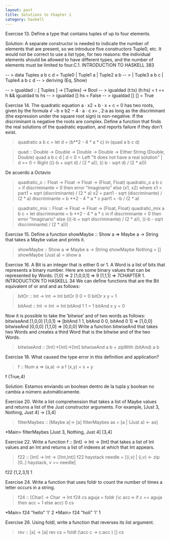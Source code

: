 ```yaml
---
layout: post
title: Solutions to Chapter 1
category: haskell
---
```


Exercise 13. Define a type that contains tuples of up to four elements.

Solution:
A separate constructor is needed to indicate the number of elements that
are present, so we introduce five constructors Tuple0, etc. It would not be
correct to use a list type, for two reasons: the individual elements should be
allowed to have different types, and the number of elements must be limited to
four.C.1. INTRODUCTION TO HASKELL
383


-- > data Tuples a b c d = Tuple0 | Tuple1 a | Tuple2 a b
-- >                       | Tuple3 a b c | Tuple4 a b c d
-- >                       deriving (Eq, Show)

-- > igualdad :: [ Tuples ] -> [Tuples] -> Bool
-- > igualdad (t:ts) (h:hs) = t == h && igualdad ts hs
-- > igualdad [] hs = False
-- > igualdad [] [] = True




Exercise 14. The quadratic equation a · x2 + b · x + c = 0 has two roots, given
by the formula
√
−b ± b2 − 4 · a · c
x=
,
2·a
as long as the discriminant (the expression under the square root sign)
is non-negative. If the discriminant is negative the roots are complex.
Define a function that finds the real solutions of the quadratic equation,
and reports failure if they don’t exist.

> quadratic a b c = let d = (b**2 - 4 * a * c)
>                   in (quad a b c d)

> quad :: Double -> Double -> Double -> Double -> Either String (Double, Double)
> quad a b c d | d < 0 = Left "It does not have a real solution"
>             | d >= 0 = Right (((-b + sqrt d) / (2 * a)), ((-b - sqrt d) / (2 * a)))

De acuerdo a Octavio

> quadratic_o :: Float -> Float -> Float -> (Float, Float)
> quadratic_o a b c = if discriminante < 0 then error "Imaginario"
>                   else (x1, x2)
>                   where
>                    x1 = part1 + sqrt (discriminante) / (2 * a)
>                    x2 = part1 - sqrt (discriminante) / (2 * a)
>                    discriminante = b **2 - 4 * a * c
>                    part1 = -b / (2 * a)

> quadratic_mix :: Float -> Float -> Float -> (Float, Float)
> quadratic_mix a b c = let
>                        discriminante = b **2 - 4 * a * c
>                        in
>                         if discriminante < 0
>                          then error "Imaginario"
>                          else (((-b + sqrt discriminante) / (2 * a)),
>                                ((-b - sqrt discriminante) / (2 * a)))

Exercise 15. Define a function
showMaybe :: Show a => Maybe a -> String
that takes a Maybe value and prints it.

> showMaybe :: Show a => Maybe a -> String
> showMaybe Nothing = []
> showMaybe (Just a) = show a

Exercise 16. A Bit is an integer that is either 0 or 1. A Word is a list of bits
that represents a binary number. Here are some binary values that can
be represented by Words:
[1,0] => 2
[1,0,0,1] => 9
[1,1,1] => 7CHAPTER 1. INTRODUCTION TO HASKELL
34
We can define functions that are the Bit equivalent of or and and as
follows:

> bitOr :: Int -> Int -> Int
> bitOr 0 0 = 0
> bitOr x y = 1
>
> bitAnd :: Int -> Int -> Int
> bitAnd 1 1 = 1
> bitAnd x y = 0

Now it is possible to take the ’bitwise’ and of two words as follows:
bitwiseAnd [1,0,0] [1,0,1]
=> [bitAnd 1 1, bitAnd 0 0, bitAnd 0 1]
=> [1,0,0]
bitwiseAnd [0,0,0] [1,1,0]
=> [0,0,0]
Write a function bitwiseAnd that takes two Words and creates a third
Word that is the bitwise and of the two Words.

> bitwiseAnd :: [Int]->[Int]->[Int]
> bitwiseAnd a b = zipWith (bitAnd) a b

Exercise 18. What caused the type error in this definition and application?

> f :: Num a => (a,a) -> a
> f (x,y) = x + y

f (True,4)

Solution: Estamos enviando un boolean dentro de la tupla y boolean no cambia a número automáticamente.

Exercise 20. Write a list comprehension that takes a list of Maybe values and
returns a list of the Just constructor arguments. For example,
[Just 3, Nothing, Just 4] -> [3,4]

> filterMaybes :: [Maybe a]-> [a]
> filterMaybes as = [a | (Just a) <- as]

*Main> filterMaybes [Just 3, Nothing, Just 4]
[3,4]


Exercise 22. Write a function
f :: [Int] -> Int -> [Int]
that takes a list of Int values and an Int and returns a list of indexes at
which that Int appears.

> f22 :: [Int] -> Int -> [(Int,Int)]
> f22 haystack needle = [(i,v) | (i,v) <- zip [0..] haystack, v == needle]

f22 [1,2,3,1] 1

Exercise 24. Write a function that uses foldr to count the number of times
a letter occurs in a string.

> f24 :: [Char] -> Char -> Int
> f24 cs aguja = foldr (\c acc-> if c == aguja then acc + 1 else acc) 0 cs


*Main> f24 "hello" 'l'
2
*Main> f24 "holi" 'l'
1

Exercise 26. Using foldl, write a function
that reverses its list argument.

> rev :: [a] -> [a]
> rev cs = foldl (\acc c -> c:acc ) [] cs

